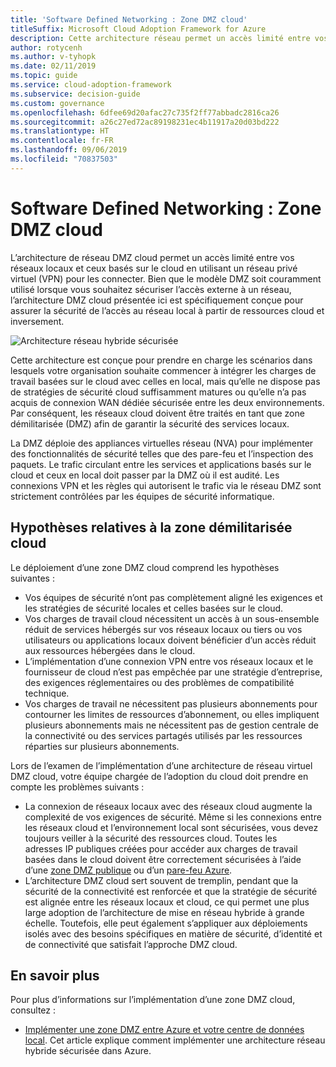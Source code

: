```yaml
---
title: 'Software Defined Networking : Zone DMZ cloud'
titleSuffix: Microsoft Cloud Adoption Framework for Azure
description: Cette architecture réseau permet un accès limité entre vos réseaux locaux et ceux basés sur le cloud.
author: rotycenh
ms.author: v-tyhopk
ms.date: 02/11/2019
ms.topic: guide
ms.service: cloud-adoption-framework
ms.subservice: decision-guide
ms.custom: governance
ms.openlocfilehash: 6dfee69d20afac27c735f2ff77abbadc2816ca26
ms.sourcegitcommit: a26c27ed72ac89198231ec4b11917a20d03bd222
ms.translationtype: HT
ms.contentlocale: fr-FR
ms.lasthandoff: 09/06/2019
ms.locfileid: "70837503"
---
```

# <a name="software-defined-networking-cloud-dmz"></a>Software Defined Networking : Zone DMZ cloud

L’architecture de réseau DMZ cloud permet un accès limité entre vos réseaux locaux et ceux basés sur le cloud en utilisant un réseau privé virtuel (VPN) pour les connecter. Bien que le modèle DMZ soit couramment utilisé lorsque vous souhaitez sécuriser l’accès externe à un réseau, l’architecture DMZ cloud présentée ici est spécifiquement conçue pour assurer la sécurité de l’accès au réseau local à partir de ressources cloud et inversement.

![Architecture réseau hybride sécurisée](https://docs.microsoft.com/azure/architecture/reference-architectures/dmz/images/dmz-private.png)

Cette architecture est conçue pour prendre en charge les scénarios dans lesquels votre organisation souhaite commencer à intégrer les charges de travail basées sur le cloud avec celles en local, mais qu’elle ne dispose pas de stratégies de sécurité cloud suffisamment matures ou qu’elle n’a pas acquis de connexion WAN dédiée sécurisée entre les deux environnements. Par conséquent, les réseaux cloud doivent être traités en tant que zone démilitarisée (DMZ) afin de garantir la sécurité des services locaux.

La DMZ déploie des appliances virtuelles réseau (NVA) pour implémenter des fonctionnalités de sécurité telles que des pare-feu et l’inspection des paquets. Le trafic circulant entre les services et applications basés sur le cloud et ceux en local doit passer par la DMZ où il est audité. Les connexions VPN et les règles qui autorisent le trafic via le réseau DMZ sont strictement contrôlées par les équipes de sécurité informatique.

## <a name="cloud-dmz-assumptions"></a>Hypothèses relatives à la zone démilitarisée cloud

Le déploiement d’une zone DMZ cloud comprend les hypothèses suivantes :

- Vos équipes de sécurité n’ont pas complètement aligné les exigences et les stratégies de sécurité locales et celles basées sur le cloud.
- Vos charges de travail cloud nécessitent un accès à un sous-ensemble réduit de services hébergés sur vos réseaux locaux ou tiers ou vos utilisateurs ou applications locaux doivent bénéficier d’un accès réduit aux ressources hébergées dans le cloud.
- L’implémentation d’une connexion VPN entre vos réseaux locaux et le fournisseur de cloud n’est pas empêchée par une stratégie d’entreprise, des exigences réglementaires ou des problèmes de compatibilité technique.
- Vos charges de travail ne nécessitent pas plusieurs abonnements pour contourner les limites de ressources d’abonnement, ou elles impliquent plusieurs abonnements mais ne nécessitent pas de gestion centrale de la connectivité ou des services partagés utilisés par les ressources réparties sur plusieurs abonnements.

Lors de l’examen de l’implémentation d’une architecture de réseau virtuel DMZ cloud, votre équipe chargée de l’adoption du cloud doit prendre en compte les problèmes suivants :

- La connexion de réseaux locaux avec des réseaux cloud augmente la complexité de vos exigences de sécurité. Même si les connexions entre les réseaux cloud et l’environnement local sont sécurisées, vous devez toujours veiller à la sécurité des ressources cloud. Toutes les adresses IP publiques créées pour accéder aux charges de travail basées dans le cloud doivent être correctement sécurisées à l’aide d’une [zone DMZ publique](/azure/architecture/reference-architectures/dmz/secure-vnet-dmz) ou d’un [pare-feu Azure](/azure/firewall).
- L’architecture DMZ cloud sert souvent de tremplin, pendant que la sécurité de la connectivité est renforcée et que la stratégie de sécurité est alignée entre les réseaux locaux et cloud, ce qui permet une plus large adoption de l’architecture de mise en réseau hybride à grande échelle. Toutefois, elle peut également s’appliquer aux déploiements isolés avec des besoins spécifiques en matière de sécurité, d’identité et de connectivité que satisfait l’approche DMZ cloud.

## <a name="learn-more"></a>En savoir plus

Pour plus d’informations sur l’implémentation d’une zone DMZ cloud, consultez :

- [Implémenter une zone DMZ entre Azure et votre centre de données local](https://docs.microsoft.com/azure/architecture/reference-architectures/dmz/secure-vnet-hybrid). Cet article explique comment implémenter une architecture réseau hybride sécurisée dans Azure.
